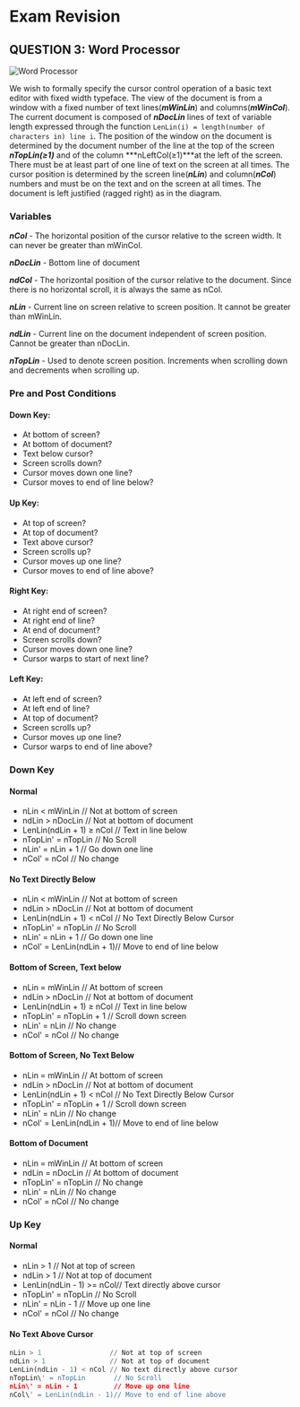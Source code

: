 Exam Revision
=============

## QUESTION 3: Word Processor

![Word Processor](https://dl.dropboxusercontent.com/u/1425225/word_processor.png "Word Processor")

We wish to formally specify the cursor control operation of a basic text editor with fixed width typeface. The view of the document is from a window with a fixed number of text lines(***mWinLin***) and columns(***mWinCol***). The current document is composed of ***nDocLin*** lines of text of variable length expressed through the function ```LenLin(i) = length(number of characters in) line i```. The position of the window on the document is determined by the document number of the line at the top of the screen ***nTopLin(≥1)*** and of the column ***nLeftCol(≥1)***at the left of the screen. There must be at least part of one line of text on the screen at all times. The cursor position is determined by the screen line(***nLin***) and column(***nCol***) numbers and must be on the text and on the screen at all times. The document is left justified (ragged right) as in the diagram.

### Variables

***nCol*** - The horizontal position of the cursor relative to the screen width. It can never be greater than mWinCol.

***nDocLin*** - Bottom line of document

***ndCol*** - The horizontal position of the cursor relative to the document. Since there is no horizontal scroll, it is always the same as nCol.

***nLin*** - Current line on screen relative to screen position. It cannot be greater than mWinLin.

***ndLin*** - Current line on the document independent of screen position. Cannot be greater than nDocLin.

***nTopLin*** - Used to denote screen position. Increments when scrolling down and decrements when scrolling up.

### Pre and Post Conditions

#### Down Key:
* At bottom of screen?
* At bottom of document?
* Text below cursor?
* Screen scrolls down?
* Cursor moves down one line?
* Cursor moves to end of line below?

#### Up Key:
* At top of screen?
* At top of document?
* Text above cursor?
* Screen scrolls up?
* Cursor moves up one line?
* Cursor moves to end of line above?

#### Right Key:
* At right end of screen?
* At right end of line?
* At end of document?
* Screen scrolls down?
* Cursor moves down one line?
* Cursor warps to start of next line?

#### Left Key:
* At left end of screen?
* At left end of line?
* At top of document?
* Screen scrolls up?
* Cursor moves up one line?
* Cursor warps to end of line above?

### Down Key

#### Normal
* nLin < mWinLin           // Not at bottom of screen
* ndLin > nDocLin          // Not at bottom of document
* LenLin(ndLin + 1) ≥ nCol // Text in line below
* nTopLin' = nTopLin       // No Scroll
* nLin' = nLin + 1         // Go down one line
* nCol' = nCol             // No change

#### No Text Directly Below
* nLin < mWinLin           // Not at bottom of screen
* ndLin > nDocLin          // Not at bottom of document
* LenLin(ndLin + 1) < nCol // No Text Directly Below Cursor
* nTopLin' = nTopLin       // No Scroll
* nLin' = nLin + 1         // Go down one line
* nCol' = LenLin(ndLin + 1)// Move to end of line below

#### Bottom of Screen, Text below
* nLin = mWinLin           // At bottom of screen
* ndLin > nDocLin          // Not at bottom of document
* LenLin(ndLin + 1) ≥ nCol // Text in line below
* nTopLin' = nTopLin + 1   // Scroll down screen
* nLin' = nLin             // No change
* nCol' = nCol             // No change

#### Bottom of Screen, No Text Below
* nLin = mWinLin           // At bottom of screen
* ndLin > nDocLin          // Not at bottom of document
* LenLin(ndLin + 1) < nCol // No Text Directly Below Cursor
* nTopLin' = nTopLin + 1   // Scroll down screen
* nLin' = nLin             // No change
* nCol' = LenLin(ndLin + 1)// Move to end of line below

#### Bottom of Document
* nLin = mWinLin           // At bottom of screen
* ndLin = nDocLin          // At bottom of document
* nTopLin' = nTopLin       // No change
* nLin' = nLin             // No change
* nCol' = nCol             // No change

### Up Key

#### Normal
* nLin > 1                 // Not at top of screen
* ndLin > 1                // Not at top of document
* LenLin(ndLin - 1) >= nCol// Text directly above cursor
* nTopLin' = nTopLin       // No Scroll
* nLin' = nLin - 1         // Move up one line
* nCol' = nCol             // No change

#### No Text Above Cursor
```python
nLin > 1                 // Not at top of screen
ndLin > 1                // Not at top of document
LenLin(ndLin - 1) < nCol // No text directly above cursor
nTopLin\' = nTopLin       // No Scroll
nLin\' = nLin - 1         // Move up one line
nCol\' = LenLin(ndLin - 1)// Move to end of line above
```
